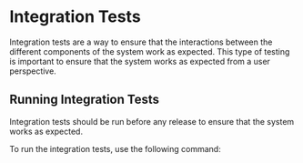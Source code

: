 # Integration Tests

Integration tests are a way to ensure that the interactions between the different components of the system work as expected. This type of testing is important to ensure that the system works as expected from a user perspective.

## Running Integration Tests

Integration tests should be run before any release to ensure that the system works as expected.

To run the integration tests, use the following command:
